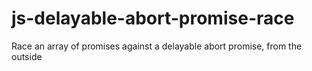 # js-delayable-abort-promise-race
Race an array of promises against a delayable abort promise, from the outside
